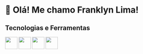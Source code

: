 # 👋 Olá! Me chamo Franklyn Lima!


## Tecnologias e Ferramentas
<img src="https://cdn.jsdelivr.net/gh/devicons/devicon@latest/icons/javascript/javascript-original.svg" width="40" height="40"/>  <img src="https://cdn.jsdelivr.net/gh/devicons/devicon@latest/icons/react/react-original-wordmark.svg" width="40" height="40"/>  <img src="https://cdn.jsdelivr.net/gh/devicons/devicon@latest/icons/typescript/typescript-original.svg" width="40" height="40"/>  <img src="https://cdn.jsdelivr.net/gh/devicons/devicon@latest/icons/nodejs/nodejs-original-wordmark.svg" width="40" height="40"/>
          
          
          


